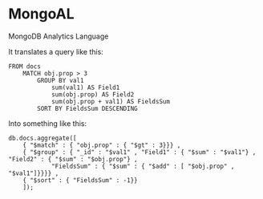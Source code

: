 MongoAL
=======

MongoDB Analytics Language

It translates a query like this:

	FROM docs
		MATCH obj.prop > 3
	        GROUP BY val1
		        sum(val1) AS Field1
		        sum(obj.prop) AS Field2
		        sum(obj.prop + val1) AS FieldsSum
	        SORT BY FieldsSum DESCENDING
        
Into something like this:

	db.docs.aggregate([
		{ "$match" : { "obj.prop" : { "$gt" : 3}}} , 
		{ "$group" : { "_id" : "$val1" , "Field1" : { "$sum" : "$val1"} , "Field2" : { "$sum" : "$obj.prop"} ,
				"FieldsSum" : { "$sum" : { "$add" : [ "$obj.prop" , "$val1"]}}}} ,
		{ "$sort" : { "FieldsSum" : -1}}
		]);
